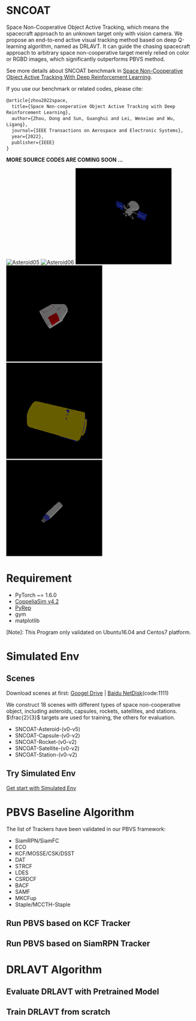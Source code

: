 # SNCOAT
Space Non-Cooperative Object Active Tracking, which means the spacecraft approach to an unknown target only with vision camera. We propose an end-to-end active visual tracking method based on deep Q-learning algorithm, named as DRLAVT. It can guide the chasing spacecraft approach to arbitrary space non-cooperative target merely relied on color or RGBD images, which significantly outperforms PBVS method. 

See more details about SNCOAT benchmark in [Space Non-Cooperative Object Active Tracking With Deep Reinforcement Learning](https://doi.org/10.1109/TAES.2022.3211246).

If you use our benchmark or related codes, please cite:
```
@article{zhou2022space,
  title={Space Non-cooperative Object Active Tracking with Deep Reinforcement Learning},
  author={Zhou, Dong and Sun, Guanghui and Lei, Wenxiao and Wu, Ligang},
  journal={IEEE Transactions on Aerospace and Electronic Systems},
  year={2022},
  publisher={IEEE}
}
```

**MORE SOURCE CODES ARE COMING SOON ...**

![Asteroid05](./raw_materials/SNCOAT_1639131425.2991836_original.gif) ![Asteroid06](./raw_materials/SNCOAT_1639556440.076119_original.gif) ![Satellite03](./raw_materials/SNCOAT_1639322351.9307878_original.gif)
![Return Capsule03](./raw_materials/SNCOAT_1639556748.7594795_original.gif) ![Space Station03](./raw_materials/SNCOAT_1639557184.581628_original.gif) ![Rocket03](./raw_materials/SNCOAT_1639557510.681277_original.gif)

# Requirement
- PyTorch ~= 1.6.0
- [CoppeliaSim v4.2](https://www.coppeliarobotics.com/downloads)
- [PyRep](https://github.com/stepjam/PyRep)
- gym
- matplotlib

\[Note\]: This Program only validated on Ubuntu16.04 and Centos7 platform.

# Simulated Env
## Scenes

Download scenes at first: 
[Googel Drive](https://drive.google.com/file/d/1-VpeZhVGYLrx1bWJviOI3IqnLeIrJvUS/view?usp=sharing) | [Baidu NetDisk](https://pan.baidu.com/s/1rNGd-fmT_BkG418yqxCSgg)(code:1111)

We construct 18 scenes with different types of space non-cooperative object, including asteroids, capsules, rockets, satellites, and stations. $\frac{2}{3}$ targets are used for training, the others for evaluation. 

- SNCOAT-Asteroid-(v0-v5)
- SNCOAT-Capsule-(v0-v2) 
- SNCOAT-Rocket-(v0-v2) 
- SNCOAT-Satellite-(v0-v2)
- SNCOAT-Station-(v0-v2)


## Try Simulated Env
[Get start with Simulated Env](https://github.com/Dongzhou-1996/SNCOAT/blob/main/Envs/start_with_SNCOAT_Env.md)



# PBVS Baseline Algorithm
The list of Trackers have been validated in our PBVS framework:
- SiamRPN/SiamFC
- ECO
- KCF/MOSSE/CSK/DSST
- DAT
- STRCF
- LDES
- CSRDCF
- BACF
- SAMF
- MKCFup
- Staple/MCCTH-Staple


## Run PBVS based on KCF Tracker

## Run PBVS based on SiamRPN Tracker



# DRLAVT Algorithm
## Evaluate DRLAVT with Pretrained Model

## Train DRLAVT from scratch
















